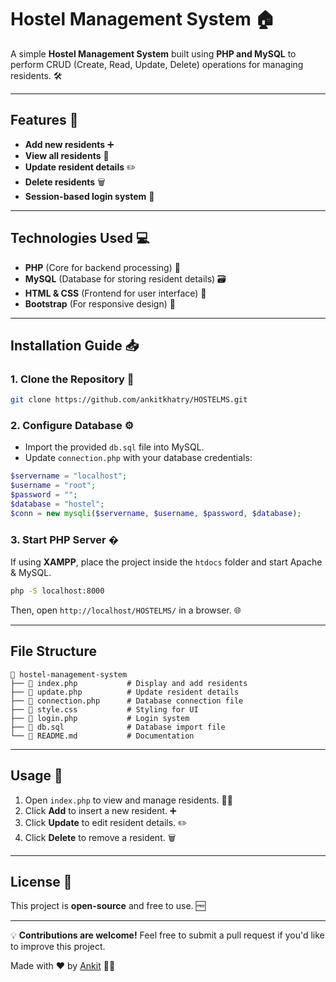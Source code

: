 # Hostel Management System 🏠

A simple **Hostel Management System** built using **PHP and MySQL** to perform CRUD (Create, Read, Update, Delete) operations for managing residents. 🛠️

---

## Features 🌟
- **Add new residents** ➕
- **View all residents** 👀
- **Update resident details** ✏️
- **Delete residents** 🗑️
- **Session-based login system** 🔐

---

## Technologies Used 💻
- **PHP** (Core for backend processing) 🐘
- **MySQL** (Database for storing resident details) 🗃️
- **HTML & CSS** (Frontend for user interface) 🎨
- **Bootstrap** (For responsive design) 📱

---

## Installation Guide 📥

### 1. Clone the Repository 📂
```bash
git clone https://github.com/ankitkhatry/HOSTELMS.git
```

### 2. Configure Database ⚙️
- Import the provided `db.sql` file into MySQL.
- Update `connection.php` with your database credentials:

```php
$servername = "localhost";
$username = "root";
$password = "";
$database = "hostel";
$conn = new mysqli($servername, $username, $password, $database);
```

### 3. Start PHP Server �
If using **XAMPP**, place the project inside the `htdocs` folder and start Apache & MySQL.
```sh
php -S localhost:8000
```
Then, open `http://localhost/HOSTELMS/` in a browser. 🌐

---

## File Structure
```
📂 hostel-management-system
├── 📄 index.php           # Display and add residents
├── 📄 update.php          # Update resident details
├── 📄 connection.php      # Database connection file
├── 📄 style.css           # Styling for UI
├── 📄 login.php           # Login system
├── 📄 db.sql              # Database import file
└── 📄 README.md           # Documentation
```

---

## Usage 🚀
1. Open `index.php` to view and manage residents. 👨‍💻
2. Click **Add** to insert a new resident. ➕
3. Click **Update** to edit resident details. ✏️
4. Click **Delete** to remove a resident. 🗑️

---

## License 📜
This project is **open-source** and free to use. 🆓

---

💡 **Contributions are welcome!** Feel free to submit a pull request if you'd like to improve this project.

Made with ❤️ by [Ankit](https://www.ankitak.com.np) 👨‍💻
